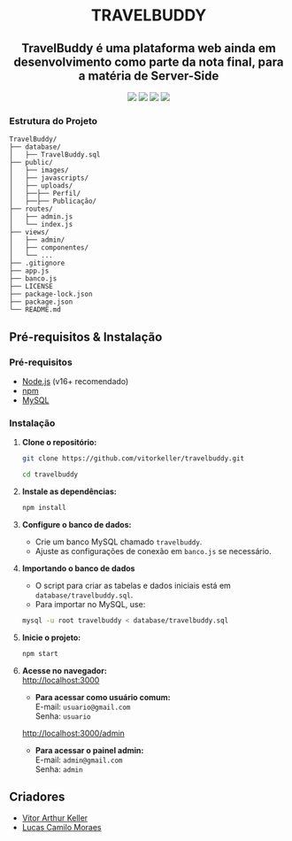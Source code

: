 <h1 align="center"> TRAVELBUDDY </h1>
<h2 align="center"> TravelBuddy é uma plataforma web ainda em desenvolvimento como parte da nota final, para a matéria de Server-Side </h2>

<div align="center">
<img src="https://img.shields.io/badge/Express%20js-000000?style=for-the-badge&logo=express&logoColor=white">
<img src="https://img.shields.io/badge/JavaScript-323330?style=for-the-badge&logo=javascript&logoColor=F7DF1E">
<img src="https://img.shields.io/badge/npm-CB3837?style=for-the-badge&logo=npm&logoColor=white">
<img src="https://img.shields.io/badge/Node%20js-339933?style=for-the-badge&logo=nodedotjs&logoColor=white">
</div>

### Estrutura do Projeto
```
TravelBuddy/
├── database/
│   ├── TravelBuddy.sql
├── public/
│   ├── images/
│   ├── javascripts/
│   ├── uploads/
│   ├──├── Perfil/
│   ├──├── Publicação/
├── routes/
│   ├── admin.js
│   └── index.js
├── views/
│   ├── admin/
│   ├── componentes/
│   └── ...
├── .gitignore
├── app.js
├── banco.js
├── LICENSE
├── package-lock.json
├── package.json
└── README.md
```

## Pré-requisitos & Instalação

### Pré-requisitos

- [Node.js](https://nodejs.org/) (v16+ recomendado)
- [npm](https://www.npmjs.com/)
- [MySQL](https://www.mysql.com/)

### Instalação

1. **Clone o repositório:**
   ```sh
   git clone https://github.com/vitorkeller/travelbuddy.git
   ```
   ```sh
   cd travelbuddy
   ```

2. **Instale as dependências:**
   ```sh
   npm install
   ```

3. **Configure o banco de dados:**
   - Crie um banco MySQL chamado `travelbuddy`.
   - Ajuste as configurações de conexão em `banco.js` se necessário.

4. **Importando o banco de dados**
    - O script para criar as tabelas e dados iniciais está em `database/travelbuddy.sql`.
    - Para importar no MySQL, use:
    
    ```sh
    mysql -u root travelbuddy < database/travelbuddy.sql
    ```

5. **Inicie o projeto:**
   ```sh
   npm start
   ```

6. **Acesse no navegador:**  
   [http://localhost:3000](http://localhost:3000)
   - **Para acessar como usuário comum:**  
     E-mail: `usuario@gmail.com`  
     Senha: `usuario`

   [http://localhost:3000/admin](http://localhost:3000/admin)  
   - **Para acessar o painel admin:**  
     E-mail: `admin@gmail.com`  
     Senha: `admin`

## Criadores

- [Vitor Arthur Keller](https://github.com/vitorkeller)
- [Lucas Camilo Moraes](https://github.com/hub-Moraes)
